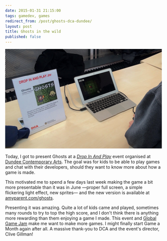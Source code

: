 ```yaml
---
date: 2015-01-31 21:15:00
tags: gamedev, games
redirect_from: /post/ghosts-dca-dundee/
layout: post
title: Ghosts in the wild
published: false
---
```


![Ghosts at the DCA](/static/media/2015/01/ghosts_dca.jpg)

Today, I got to present Ghosts at a [_Drop In And Play_](http://www.dca.org.uk/whats-on/event/drop-in-and-play-jnr) event organised at [Dundee Contemporary Arts](http://www.dca.org.uk). The goal was for kids to be able to play games and chat with their developers, should they want to know more about how a game is made.

This motivated me to spend a few days last week making the game a bit more presentable than it was in June —proper full screen, a simple flickering light effect, new sprites— and the new version is available at [amyparent.com/ghosts](http://amyparent.com/ghosts).

Presenting it was amazing. Quite a lot of kids came and played, sometimes many rounds to try to top the high score, and I don't think there is anything more rewarding than them enjoying a game I made. This event and [Global Game Jam](http://amyparent.com/2015/01/global-game-jam/) make me want to make more games. I might finally start Game a Month again after all. A massive thank-you to DCA and the event's director, Clive Gillman!